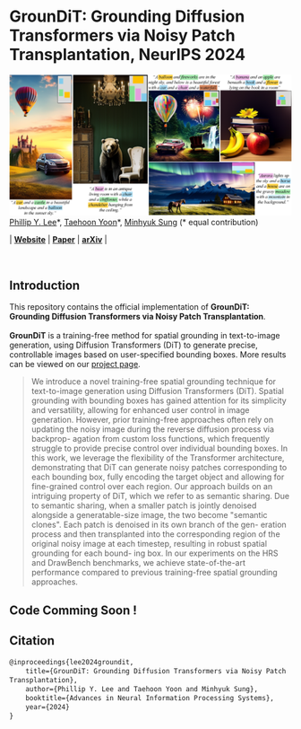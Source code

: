 # GrounDiT: Grounding Diffusion Transformers via Noisy Patch Transplantation, NeurIPS 2024

![teaser](assets/teaser.png)
[Phillip Y. Lee](https://phillipinseoul.github.io/)\*, [Taehoon Yoon](https://github.com/taehoon-yoon)\*, [Minhyuk Sung](https://mhsung.github.io/) (* equal contribution)

| [**Website**](https://groundit-visualai.github.io/) | [**Paper**](https://groundit-visualai.github.io/static/groundit_paper.pdf) | [**arXiv**](https://arxiv.org/abs/2410.20474) |

<br />

## Introduction
This repository contains the official implementation of **GrounDiT: Grounding Diffusion Transformers via Noisy Patch Transplantation**. <br><br>
**GrounDiT** is a training-free method for spatial grounding in text-to-image generation, using Diffusion Transformers (DiT) to generate precise, controllable images based on user-specified bounding boxes.
More results can be viewed on our [project page](https://groundit-visualai.github.io/).

[//]: # (### Abstract)
> We introduce a novel training-free spatial grounding technique for text-to-image
generation using Diffusion Transformers (DiT). Spatial grounding with bounding
boxes has gained attention for its simplicity and versatility, allowing for enhanced
user control in image generation. However, prior training-free approaches often
rely on updating the noisy image during the reverse diffusion process via backprop-
agation from custom loss functions, which frequently struggle to provide precise
control over individual bounding boxes. In this work, we leverage the flexibility of
the Transformer architecture, demonstrating that DiT can generate noisy patches
corresponding to each bounding box, fully encoding the target object and allowing
for fine-grained control over each region. Our approach builds on an intriguing
property of DiT, which we refer to as semantic sharing. Due to semantic sharing,
when a smaller patch is jointly denoised alongside a generatable-size image, the
two become "semantic clones". Each patch is denoised in its own branch of the gen-
eration process and then transplanted into the corresponding region of the original
noisy image at each timestep, resulting in robust spatial grounding for each bound-
ing box. In our experiments on the HRS and DrawBench benchmarks, we achieve
state-of-the-art performance compared to previous training-free spatial grounding
approaches.

## Code Comming Soon !

## Citation
```
@inproceedings{lee2024groundit,
    title={GrounDiT: Grounding Diffusion Transformers via Noisy Patch Transplantation},
    author={Phillip Y. Lee and Taehoon Yoon and Minhyuk Sung},
    booktitle={Advances in Neural Information Processing Systems},
    year={2024}
}
```
